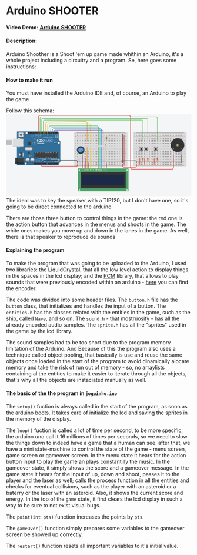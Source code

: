# Arduino SHOOTER
#### Video Demo:  [Arduino SHOOTER](https://www.youtube.com/watch?v=9pqOqYfGGoY)
#### Description:

Arduino Shoother is a Shoot 'em up game made whithin an Arduino, it's a whole project including a circuitry and a program. Se, here goes some instructions:

#### How to make it run

You must have installed the Arduino IDE and, of course, an Arduino to play the game

Follow this schema:
![Circuitry](https://github.com/Zepelino/Arduino-SHOOTER/blob/main/circuitry.png)
The ideal was to key the speaker with a TIP120, but I don't have one, so it's going to be direct connected to the arduino

There are those three button to control things in the game: the red one is the action button that advances in the menus and shoots in the game. The white ones makes you move up and down in the lanes in the game. As well, there is that speaker to reproduce de sounds

#### Explaining the program

To make the program that was going to be uploaded to the Arduino, I used two libraries: the LiquidCrystal, that all the low level action to display things in the spaces in the lcd display; and the [PCM](https://github.com/damellis/PCM) library, that allows to play sounds that were previously encoded within an arduino - [here](https://www.instructables.com/Talking-Arduino-Playing-a-MP3-With-Arduino-Without/) you can find the encoder.

The code was divided into some header files. The `button.h` file has the `button` class, that initializes and handles the input of a button. The `entities.h` has the classes related with the entities in the game, such as the ship, called `Nave`, and so on. The `sound.h` - that mostruosity - has all the already encoded audio samples. The `sprite.h` has all the "sprites" used in the game by the lcd library.

The sound samples had to be too short due to the program memory limitation of the Arduino. And Because of this the program also uses a technique called object pooling, that basically is use and reuse the same objects once loaded in the start of the program to avoid dinamically alocate memory and take the risk of run out of memory - so, no arraylists containing al the entities to make it easier to iterate through all the objects, that's why all the objects are instaciated manually as well.

#### The basic of the the program in `joguinho.ino`

The `setup()` fuction is always called in the start of the program, as soon as the arduino boots. It takes care of initialize the lcd and saving the sprites in the memory of the display.

The `loop()` fuction is called a lot of time per second, to be more specific, the arduino uno call it 16 millions of times per seconds, so we need to slow the things down to indeed have a game that a human can see. after that, we have a mini state-machine to control the state of the game - menu screen, game screen or gameover screen. In the menu state it hears for the action button input to play the game an plays constantilly the music. In the gameover state, it simply shows the score and a gameover message. In the game state it hears for the input of up, down and shoot, passes it to the player and the laser as well; calls the process function in all the entities and checks for eventual collisions, such as the player with an asteroid or a baterry or the laser with an asteroid. Also, it shows the current score and energy. In the top of the `game` state, it first clears the lcd display in such a way to be sure to not exist visual bugs.

The `point(int pts)` function increases the points by `pts`.

The `gameOver()` function simply prepares some variables to the gameover screen be showed up correctly.

The `restart()` function resets all important variables to it's initial value.
